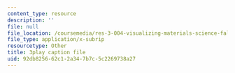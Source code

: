 ```yaml
---
content_type: resource
description: ''
file: null
file_location: /coursemedia/res-3-004-visualizing-materials-science-fall-2017/92db825662c12a347b7c5c2269738a27_-MJrb7xScbU.srt
file_type: application/x-subrip
resourcetype: Other
title: 3play caption file
uid: 92db8256-62c1-2a34-7b7c-5c2269738a27
---
```

